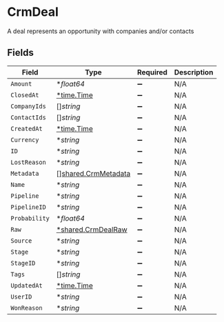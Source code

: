 # CrmDeal

A deal represents an opportunity with companies and/or contacts


## Fields

| Field                                                             | Type                                                              | Required                                                          | Description                                                       |
| ----------------------------------------------------------------- | ----------------------------------------------------------------- | ----------------------------------------------------------------- | ----------------------------------------------------------------- |
| `Amount`                                                          | **float64*                                                        | :heavy_minus_sign:                                                | N/A                                                               |
| `ClosedAt`                                                        | [*time.Time](https://pkg.go.dev/time#Time)                        | :heavy_minus_sign:                                                | N/A                                                               |
| `CompanyIds`                                                      | []*string*                                                        | :heavy_minus_sign:                                                | N/A                                                               |
| `ContactIds`                                                      | []*string*                                                        | :heavy_minus_sign:                                                | N/A                                                               |
| `CreatedAt`                                                       | [*time.Time](https://pkg.go.dev/time#Time)                        | :heavy_minus_sign:                                                | N/A                                                               |
| `Currency`                                                        | **string*                                                         | :heavy_minus_sign:                                                | N/A                                                               |
| `ID`                                                              | **string*                                                         | :heavy_minus_sign:                                                | N/A                                                               |
| `LostReason`                                                      | **string*                                                         | :heavy_minus_sign:                                                | N/A                                                               |
| `Metadata`                                                        | [][shared.CrmMetadata](../../../pkg/models/shared/crmmetadata.md) | :heavy_minus_sign:                                                | N/A                                                               |
| `Name`                                                            | **string*                                                         | :heavy_minus_sign:                                                | N/A                                                               |
| `Pipeline`                                                        | **string*                                                         | :heavy_minus_sign:                                                | N/A                                                               |
| `PipelineID`                                                      | **string*                                                         | :heavy_minus_sign:                                                | N/A                                                               |
| `Probability`                                                     | **float64*                                                        | :heavy_minus_sign:                                                | N/A                                                               |
| `Raw`                                                             | [*shared.CrmDealRaw](../../../pkg/models/shared/crmdealraw.md)    | :heavy_minus_sign:                                                | N/A                                                               |
| `Source`                                                          | **string*                                                         | :heavy_minus_sign:                                                | N/A                                                               |
| `Stage`                                                           | **string*                                                         | :heavy_minus_sign:                                                | N/A                                                               |
| `StageID`                                                         | **string*                                                         | :heavy_minus_sign:                                                | N/A                                                               |
| `Tags`                                                            | []*string*                                                        | :heavy_minus_sign:                                                | N/A                                                               |
| `UpdatedAt`                                                       | [*time.Time](https://pkg.go.dev/time#Time)                        | :heavy_minus_sign:                                                | N/A                                                               |
| `UserID`                                                          | **string*                                                         | :heavy_minus_sign:                                                | N/A                                                               |
| `WonReason`                                                       | **string*                                                         | :heavy_minus_sign:                                                | N/A                                                               |